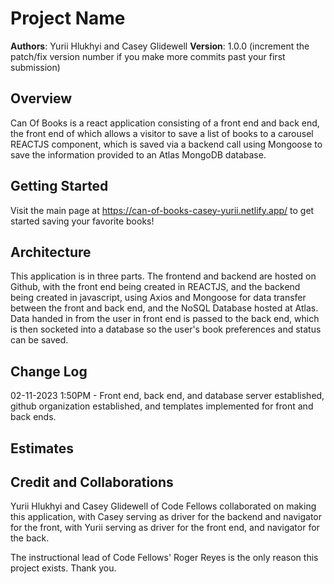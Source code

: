 # Project Name

**Authors**: Yurii Hlukhyi and Casey Glidewell
**Version**: 1.0.0 (increment the patch/fix version number if you make more commits past your first submission)

## Overview
Can Of Books is a react application consisting of a front end and back end, the front end of which allows a visitor to save a list of books to a carousel REACTJS component, which is saved via a backend call using Mongoose to save the information provided to an Atlas MongoDB database.

## Getting Started
<!-- What are the steps that a user must take in order to build this app on their own machine and get it running? -->
Visit the main page at https://can-of-books-casey-yurii.netlify.app/ to get started saving your favorite books!

## Architecture
<!-- Provide a detailed description of the application design. What technologies (languages, libraries, etc) you're using, and any other relevant design information. -->
This application is in three parts. The frontend and backend are hosted on Github, with the front end being created in REACTJS, and the backend being created in javascript, using Axios and Mongoose for data transfer between the front and back end, and the NoSQL Database hosted at Atlas. Data handed in from the user in front end is passed to the back end, which is then socketed into a database so the user's book preferences and status can be saved.

## Change Log
<!-- Use this area to document the iterative changes made to your application as each feature is successfully implemented. Use time stamps. Here's an example:

01-01-2001 4:59pm - Application now has a fully-functional express server, with a GET route for the location resource. -->
02-11-2023 1:50PM - Front end, back end, and database server established, github organization established, and templates implemented for front and back ends.

## Estimates
<!-- See below -->

## Credit and Collaborations
<!-- Give credit (and a link) to other people or resources that helped you build this application. -->
Yurii Hlukhyi and Casey Glidewell of Code Fellows collaborated on making this application, with Casey serving as driver for the backend and navigator for the front, with Yurii serving as driver for the front end, and navigator for the back.

The instructional lead of Code Fellows' Roger Reyes is the only reason this project exists. Thank you.
